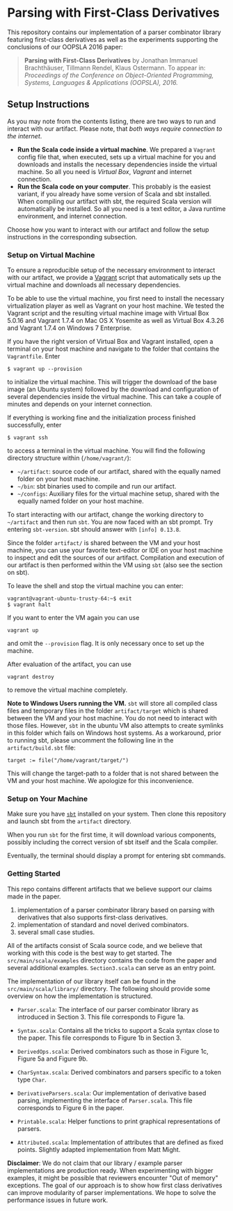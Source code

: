 # Parsing with First-Class Derivatives

This repository contains our implementation of a parser combinator library
featuring first-class derivatives as well as the experiments supporting the
conclusions of our OOPSLA 2016 paper:

>    **Parsing with First-Class Derivatives**
>    by Jonathan Immanuel Brachthäuser, Tillmann Rendel, Klaus Ostermann.
>    To appear in: *Proceedings of the Conference on Object-Oriented
>      Programming, Systems, Languages & Applications (OOPSLA), 2016.*

## Setup Instructions

As you may note from the contents listing, there are two ways to run and
interact with our artifact. Please note, that *both ways require connection to
the internet*.

- **Run the Scala code inside a virtual machine**. We prepared a
  `Vagrant` config file that, when executed, sets up a virtual machine for you
  and downloads and installs the necessary dependencies inside the virtual
  machine. So all you need is *Virtual Box*, *Vagrant* and internet
  connection.
- **Run the Scala code on your computer**. This probably is the easiest
  variant, if you already have some version of Scala and sbt installed. When
  compiling our artifact with sbt, the required Scala version will automatically
  be installed. So all you need is a text editor, a Java runtime environment,
  and internet connection.

Choose how you want to interact with our artifact and follow the
setup instructions in the corresponding subsection.


### Setup on Virtual Machine

To ensure a reproducible setup of the necessary environment to interact with
our artifact, we provide a [Vagrant](https://www.vagrantup.com/)
script that automatically sets up the virtual machine and downloads all
necessary dependencies.

To be able to use the virtual machine, you first need to install the
necessary virtualization player as well as Vagrant on your host machine.
We tested the Vagrant script and the resulting virtual machine image with
Virtual Box 5.0.16 and Vagrant 1.7.4 on Mac OS X Yosemite as well as
Virtual Box 4.3.26 and Vagrant 1.7.4 on Windows 7 Enterprise.

If you have the right version of Virtual Box and Vagrant installed, open
a terminal on your host machine and navigate to the folder that contains the
`Vagrantfile`. Enter

```
$ vagrant up --provision
```

to initialize the virtual machine. This will trigger the download of the base
image (an Ubuntu system) followed by the download and configuration
of several dependencies inside the virtual machine. This can take a couple of
minutes and depends on your internet connection.

If everything is working fine and the initialization process finished
successfully, enter

```
$ vagrant ssh
```

to access a terminal in the virtual machine. You will find the following
directory structure within (`/home/vagrant/`):


- `~/artifact`: source code of our artifact, shared with the equally named folder
    on your host machine.
- `~/bin`: sbt binaries used to compile and run our artifact.
- `~/configs`: Auxiliary files for the virtual machine setup, shared with the
    equally named folder on your host machine.

To start interacting with our artifact, change the working directory to
`~/artifact` and then run `sbt`. You are now faced with an sbt prompt.
Try entering `sbt-version`. sbt should answer with `[info] 0.13.8`.

Since the folder `artifact/` is shared between the VM and your host machine, you
can use your favorite text-editor or IDE on your host machine to inspect and
edit the sources of our artifact. Compilation and execution of our artifact is
then performed within the VM using `sbt` (also see the section on sbt).

To leave the shell and stop the virtual machine you can enter:

```
vagrant@vagrant-ubuntu-trusty-64:~$ exit
$ vagrant halt
```

If you want to enter the VM again you can use

```
vagrant up
```

and omit the `--provision` flag. It is only necessary once to set up the machine.

After evaluation of the artifact, you can use

```
vagrant destroy
```

to remove the virtual machine completely.

**Note to Windows Users running the VM.** `sbt` will store all compiled class files
and temporary files in the folder `artifact/target` which is shared between the
VM and your host machine. You do not need to interact with those files. However,
`sbt` in the ubuntu VM also attempts to create symlinks in this folder which
fails on Windows host systems. As a workaround, prior to running sbt,
please uncomment the following line in the `artifact/build.sbt` file:

```
target := file("/home/vagrant/target/")
```

This will change the target-path to a folder that is not shared between the VM
and your host machine. We apologize for this inconvenience.

### Setup on Your Machine

Make sure you have [`sbt`](http://www.scala-sbt.org) installed on
your system. Then clone this repository and launch sbt from the `artifact`
directory.

When you run `sbt` for the first time, it will download various components,
possibly including the correct version of sbt itself and the Scala compiler.

Eventually, the terminal should display a prompt for entering sbt commands.

### Getting Started

This repo contains different artifacts that we believe support our claims made in
the paper.

1. implementation of a parser combinator library based on parsing with
  derivatives that also supports first-class derivatives.
2. implementation of standard and novel derived combinators.
3. several small case studies.

All of the artifacts consist of Scala source code, and we believe
that working with this code is the best way to get started. The
`src/main/scala/examples` directory contains the code from the paper and
several additional examples. `Section3.scala` can serve as an entry point.

The implementation of our library itself can be found in the
`src/main/scala/library/` directory. The following should
provide some overview on how the implementation is structured.


- `Parser.scala`: The interface of our parser combinator library as
                  introduced in Section 3. This file corresponds to Figure 1a.

- `Syntax.scala`: Contains all the tricks to support a Scala syntax close to
                  the paper. This file corresponds to Figure 1b in Section 3.

- `DerivedOps.scala`: Derived combinators such as those in Figure 1c, Figure 5a
                  and Figure 9b.

- `CharSyntax.scala`: Derived combinators and parsers specific to a token type
                  `Char`.

- `DerivativeParsers.scala`: Our implementation of derivative based parsing,
                  implementing the interface of `Parser.scala`. This file
                  corresponds to Figure 6 in the paper.

- `Printable.scala`: Helper functions to print graphical representations of
                  parsers.

- `Attributed.scala`: Implementation of attributes that are defined as fixed
                  points. Slightly adapted implementation from Matt Might.

**Disclaimer**: We do not claim that our library / example parser
implementations are production ready. When experimenting with bigger examples,
it might be possible that reviewers encounter "Out of memory" exceptions. The
goal of our approach is to show how first class derivatives can improve
modularity of parser implementations. We hope to solve the performance issues in
future work.


